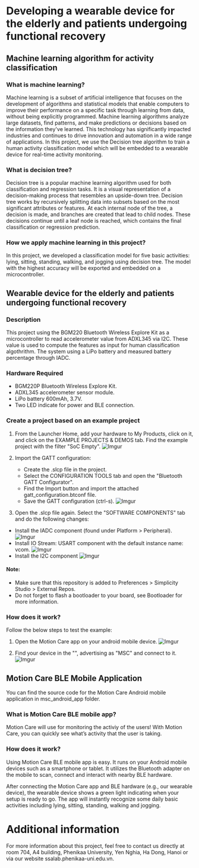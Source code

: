 # Developing a wearable device for the elderly and patients undergoing functional recovery
## Machine learning algorithm for activity classification
### What is machine learning?
Machine learning is a subset of artificial intelligence that focuses on the development of algorithms and statistical models that enable computers to improve their performance on a specific task through learning from data, without being explicitly programmed. Machine learning algorithms analyze large datasets, find patterns, and make predictions or decisions based on the information they've learned. This technology has significantly impacted industries and continues to drive innovation and automation in a wide range of applications. In this project, we use the Decision tree algorithm to train a human activity classification model which will be embedded to a wearable device for real-time activity monitoring.

### What is decision tree?
Decision tree is a popular machine learning algorithm used for both classification and regression tasks. It is a visual representation of a decision-making process that resembles an upside-down tree. Decision tree works by recursively splitting data into subsets based on the most significant attributes or features. At each internal node of the tree, a decision is made, and branches are created that lead to child nodes. These decisions continue until a leaf node is reached, which contains the final classification or regression prediction.
### How we apply machine learning in this project?
In this project, we developed a classification model for five basic activities: lying, sitting, standing, walking, and jogging using decision tree. The model with the highest accuracy will be exported and embedded on a microcontroller.

## Wearable device for the elderly and patients undergoing functional recovery
### Description
This project using the BGM220 Bluetooth Wireless Explore Kit as a microcontroller to read accelerometer value from ADXL345 via I2C. These value is used to compute the features as input for human classification algothrithm. The system using a LiPo battery and measured battery percentage through IADC.

### Hardware Required
* BGM220P Bluetooth Wireless Explore Kit.
* ADXL345 accelerometer sensor module.
* LiPo battery 600mAh, 3.7V.
* Two LED indicate for power and BLE connection.

### Create a project based on an example project
1. From the Launcher Home, add your hardware to My Products, click on it, and click on the EXAMPLE PROJECTS & DEMOS tab. Find the example project with the filter "SoC Empty".
![Imgur](https://i.imgur.com/Gl0qvlu.png)
2. Import the GATT configuration:
    * Create the .slcp file in the project. 
    * Select the CONFIGURATION TOOLS tab and open the "Bluetooth GATT Configurator".
    * Find the Import button and import the attached gatt_configuration.btconf file.
    * Save the GATT configuration (ctrl-s).
![Imgur](https://i.imgur.com/jFj5WhQ.png)

3. Open the .slcp file again. Select the "SOFTWARE COMPONENTS" tab and do the following changes:

* Install the IADC component (found under Platform > Peripheral).
![Imgur](https://i.imgur.com/VKNjGDm.png)
* Install IO Stream: USART component with the default instance name: vcom.
![Imgur](https://i.imgur.com/Owdip1Q.png)
* Install the I2C component
![Imgur](https://i.imgur.com/a8id392.png)

#### Note:

* Make sure that this repository is added to Preferences > Simplicity Studio > External Repos.
* Do not forget to flash a bootloader to your board, see Bootloader for more information.

### How does it work?
Follow the below steps to test the example:

1. Open the Motion Care app on your android mobile device.
![Imgur](https://i.imgur.com/xFUW3kD.png)

2. Find your device in the "", advertising as "MSC" and connect to it.
![Imgur](https://i.imgur.com/Uj5oUQT.png)
## Motion Care BLE Mobile Application
You can find the source code for the Motion Care Android mobile application in msc_android_app folder.

### What is Motion Care BLE mobile app? 
Motion Care will use for monitoring the activiy of the users! With Motion Care, you can quickly see what’s activity that the user is taking.

### How does it work? 
Using Motion Care BLE mobile app is easy. It runs on your Android mobile devices such as a smartphone or tablet. It utilizes the Bluetooth adapter on the mobile to scan, connect and interact with nearby BLE hardware.

After connecting the Motion Care app and BLE hardware (e.g., our wearable device), the wearable device shows a green light indicating when your setup is ready to go. The app will instantly recognize some daily basic activities including lying, sitting, standing, walking and jogging.

# Additional information
For more information about this project, feel free to contact us directly at room 704, A4 building, Phenikaa University, Yen Nghia, Ha Dong, Hanoi or via our website ssalab.phenikaa-uni.edu.vn. 









